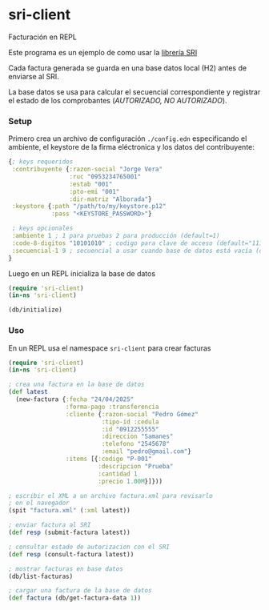 # sri-client

Facturación en REPL

Este programa es un ejemplo de como usar la [librería SRI](https://github.com/GAumala/SRI)

Cada factura generada se guarda en una base datos local (H2) antes de
enviarse al SRI.

La base datos se usa para calcular el secuencial correspondiente y registrar el estado de los comprobantes (*AUTORIZADO, NO AUTORIZADO*).

### Setup

Primero crea un archivo de configuración `./config.edn` especificando el ambiente, el keystore de la firma eléctronica y los datos del contribuyente:

```clojure
{; keys requeridos
 :contribuyente {:razon-social "Jorge Vera"
                 :ruc "0953234765001"
                 :estab "001"
                 :pto-emi "001"
                 :dir-matriz "Alborada"}
 :keystore {:path "/path/to/my/keystore.p12"
            :pass "<KEYSTORE_PASSWORD>"}

 ; keys opcionales
 :ambiente 1 ; 1 para pruebas 2 para producción (default=1)
 :code-8-digitos "10101010" ; codigo para clave de acceso (default="11110000")
 :secuencial-1 9 ; secuencial a usar cuando base de datos está vacía (default=1)
}
```

Luego en un REPL inicializa la base de datos

```clojure
(require 'sri-client)
(in-ns 'sri-client)

(db/initialize)
```

### Uso

En un REPL usa el namespace `sri-client` para crear facturas

```clojure
(require 'sri-client)
(in-ns 'sri-client)

; crea una factura en la base de datos
(def latest
  (new-factura {:fecha "24/04/2025"
                :forma-pago :transferencia
                :cliente {:razon-social "Pedro Gómez"
                          :tipo-id :cedula
                          :id "0912255555"
                          :direccion "Samanes"
                          :telefono "2545678"
                          :email "pedro@gmail.com"}
                :items [{:codigo "P-001"
                         :descripcion "Prueba"
                         :cantidad 1
                         :precio 1.00M}]}))

; escribir el XML a un archivo factura.xml para revisarlo
; en el navegador
(spit "factura.xml" (:xml latest))

; enviar factura al SRI
(def resp (submit-factura latest))

; consultar estado de autorizacion con el SRI
(def resp (consult-factura latest))

; mostrar facturas en base datos
(db/list-facturas)

; cargar una factura de la base de datos
(def factura (db/get-factura-data 1))
```
